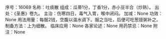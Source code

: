序号：16069
名称：吐痰散
组成：瓜蒂1分，丁香1分，赤小豆半合（炒熟）。
出处：《圣惠》卷九。
主治：伤寒四日，毒气入胃，喉中闭闷。
加减：None
功效：None
用法用量：每服2钱，空腹以温水调下。服之当吐，后便可吃葱豉粥补之。
制备方法：上为细散。
临床应用：None
各家论述：None
用药禁忌：None
附注：None
